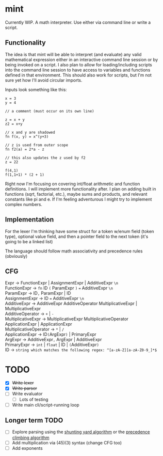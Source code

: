 # mint
Currently WIP. A math interpreter. Use either via command line or write a script.

## Functionality
The idea is that mint will be able to interpret (and evaluate) any valid mathematical expression either in an interactive command line session or by being invoked on a script. I also plan to allow for loading/including scripts into the command line session to have access to variables and functions defined in that environment. This should also work for scripts, but I'm not sure yet how I'll avoid circular imports.


Inputs look something like this:

```
x = 3
y = 4

// a comment (must occur on its own line)

z = x + y
z2 = x+y

// x and y are shadowed
fn f(x, y) = x^(y+3)

// z is used from outer scope
fn f2(a) = 2*a - z

// this also updates the z used by f2
z = 22

f(4,1)
f(1,1+1) * (2 + 1)
```

Right now I'm focusing on covering int/float arithmetic and function definitions. 
I will implement more functionality after. 
I plan on adding built in functions (sqrt, factorial, etc.), maybe sums and products, and relevant constants like pi and e.
If I'm feeling adventurous I might try to implement complex numbers.

## Implementation
For the lexer I'm thinking have some struct for a token w/enum field (token type), 
optional value field, and then a pointer field to the next token (it's going to be a linked list)


The language should follow math associativity and precedence rules (obviously)

## CFG
Expr -> FunctionExpr | AssignmentExpr | AdditiveExpr `\n`\
FunctionExpr -> `fn` ID `(` ParamExpr `)` `=` AdditiveExpr `\n`\
ParamExpr -> ID`,` ParamExpr | ID\
AssignmentExpr -> ID `=` AdditiveExpr `\n`\
AdditiveExpr -> AdditiveExpr AdditiveOperator MultiplicativeExpr | MultiplicativeExpr\
AdditiveOperator -> `+` | `-`\
MultiplicativeExpr -> MultiplicativeExpr MultiplicativeOperator ApplicationExpr | ApplicationExpr\
MultiplicativeOperator -> `*` | `/`\
ApplicationExpr -> ID`(`ArgExpr`)` | PrimaryExpr\
ArgExpr -> AdditiveExpr`,` ArgExpr | AdditiveExpr\
PrimaryExpr -> `int` | `float` | ID | `(`AdditiveExpr`)`\
ID -> `string which matches the following regex: ^[a-zA-Z][a-zA-Z0-9_]*$`

# TODO
- [x] ~~Write lexer~~
- [x] ~~Write parser~~
- [ ] Write evaluator
    - [ ] Lots of testing
- [ ] Write main cli/script-running loop

## Longer term TODO
- [ ] Explore parsing using the [shunting yard algorithm](https://www.engr.mun.ca/~theo/Misc/exp_parsing.htm#shunting_yard)
or the [precedence climbing algorithm](https://www.engr.mun.ca/~theo/Misc/exp_parsing.htm#climbing)
- [ ] Add multiplication via (45)(3) syntax (change CFG too)
- [ ] Add exponents
